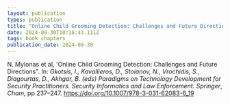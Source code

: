 ```yaml
---
layout: publication
types: publication
title: "Online Child Grooming Detection: Challenges and Future Directions"
date: 2024-09-30T10:16:43.111Z
tags: book_chapters
publication_date: 2024-09-30
---
```

<!--StartFragment-->

N. Mylonas et al, 'Online Child Grooming Detection: Challenges and Future Directions". In: *Gkotsis, I., Kavallieros, D., Stoianov, N., Vrochidis, S., Diagourtas, D., Akhgar, B. (eds) Paradigms on Technology Development for Security Practitioners. Security Informatics and Law Enforcement. Springer*, *Cham,* pp 237–247. <https://doi.org/10.1007/978-3-031-62083-6_19>

<!--EndFragment-->